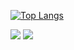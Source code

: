 [![Top Langs](https://github-readme-stats.vercel.app/api/top-langs/?username=Procedeus&layout=compact&theme=github_dark)](https://github.com/anuraghazra/github-readme-stats)
<div>
  <a href="mailto:murilorez79@hotmail.com" target="_blank"><img src="https://img.shields.io/badge/Microsoft_Outlook-0078D4?style=for-the-badge&logo=microsoft-outlook&logoColor=white" target="_blank"></a>
  <a href="https://www.linkedin.com/in/murilo-rez/" target="_blank"><img src="https://img.shields.io/badge/LinkedIn-0077B5?style=for-the-badge&logo=linkedin&logoColor=white" target="_blank"></a>
</div>
